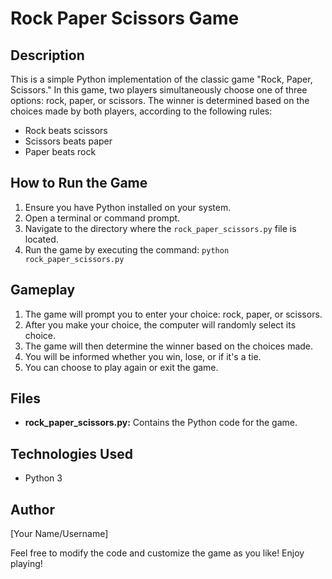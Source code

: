 # Rock Paper Scissors Game

## Description
This is a simple Python implementation of the classic game "Rock, Paper, Scissors." In this game, two players simultaneously choose one of three options: rock, paper, or scissors. The winner is determined based on the choices made by both players, according to the following rules:
- Rock beats scissors
- Scissors beats paper
- Paper beats rock

## How to Run the Game
1. Ensure you have Python installed on your system.
2. Open a terminal or command prompt.
3. Navigate to the directory where the `rock_paper_scissors.py` file is located.
4. Run the game by executing the command: `python rock_paper_scissors.py`

## Gameplay
1. The game will prompt you to enter your choice: rock, paper, or scissors.
2. After you make your choice, the computer will randomly select its choice.
3. The game will then determine the winner based on the choices made.
4. You will be informed whether you win, lose, or if it's a tie.
5. You can choose to play again or exit the game.

## Files
- **rock_paper_scissors.py:** Contains the Python code for the game.

## Technologies Used
- Python 3

## Author
[Your Name/Username]

Feel free to modify the code and customize the game as you like! Enjoy playing!
